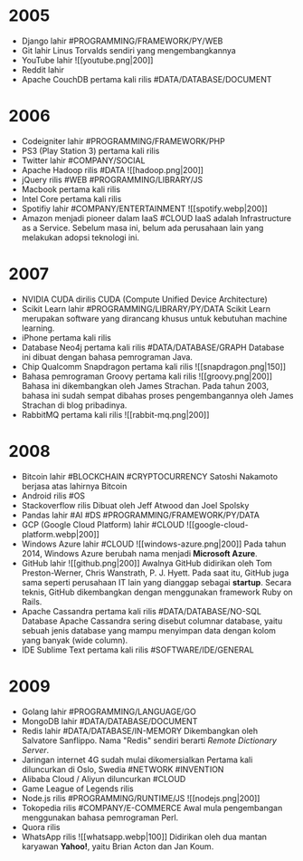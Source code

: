 # 2005
- Django lahir #PROGRAMMING/FRAMEWORK/PY/WEB
- Git lahir
	Linus Torvalds sendiri yang mengembangkannya
- YouTube lahir 
	![[youtube.png|200]]
- Reddit lahir
- Apache CouchDB pertama kali rilis #DATA/DATABASE/DOCUMENT 
	
# 2006
- Codeigniter lahir #PROGRAMMING/FRAMEWORK/PHP
- PS3 (Play Station 3) pertama kali rilis
- Twitter lahir #COMPANY/SOCIAL 
- Apache Hadoop rilis #DATA 
	![[hadoop.png|200]]
- jQuery rilis #WEB #PROGRAMMING/LIBRARY/JS
- Macbook pertama kali rilis
- Intel Core pertama kali rilis
- Spotifiy lahir #COMPANY/ENTERTAINMENT 
	![[spotify.webp|200]]
- Amazon menjadi pioneer dalam IaaS #CLOUD
	IaaS adalah Infrastructure as a Service. Sebelum masa ini, belum ada perusahaan lain yang melakukan adopsi teknologi ini.
# 2007
- NVIDIA CUDA dirilis
  CUDA (Compute Unified Device Architecture)
- Scikit Learn lahir #PROGRAMMING/LIBRARY/PY/DATA
	Scikit Learn merupakan software yang dirancang khusus untuk kebutuhan machine learning.
- iPhone pertama kali rilis
- Database Neo4j pertama kali rilis #DATA/DATABASE/GRAPH
	Database ini dibuat dengan bahasa pemrograman Java.
- Chip Qualcomm Snapdragon pertama kali rilis
	![[snapdragon.png|150]]
- Bahasa pemrograman Groovy pertama kali rilis
	![[groovy.png|200]]
	Bahasa ini dikembangkan oleh James Strachan. Pada tahun 2003, bahasa ini sudah sempat dibahas proses pengembangannya oleh James Strachan di blog pribadinya.
- RabbitMQ pertama kali rilis 
	![[rabbit-mq.png|200]]
# 2008
- Bitcoin lahir #BLOCKCHAIN #CRYPTOCURRENCY 
	Satoshi Nakamoto berjasa atas lahirnya Bitcoin
- Android rilis #OS
- Stackoverflow rilis
	Dibuat oleh Jeff Atwood dan Joel Spolsky
- Pandas lahir  #AI #DS #PROGRAMMING/FRAMEWORK/PY/DATA 
- GCP (Google Cloud Platform) lahir #CLOUD
	![[google-cloud-platform.webp|200]]
- Windows Azure lahir #CLOUD
	![[windows-azure.png|200]]
	Pada tahun 2014, Windows Azure berubah nama menjadi **Microsoft Azure**. 
- GitHub lahir
	![[github.png|200]]
	Awalnya GitHub didirikan oleh Tom Preston-Werner, Chris Wanstrath, P. J. Hyett. Pada saat itu, GitHub juga sama seperti perusahaan IT lain yang dianggap sebagai **startup**. 
	Secara teknis, GitHub dikembangkan dengan menggunakan framework Ruby on Rails.
- Apache Cassandra pertama kali rilis #DATA/DATABASE/NO-SQL
	Database Apache Cassandra sering disebut columnar database, yaitu sebuah jenis database yang mampu menyimpan data dengan kolom yang banyak (wide column).
- IDE Sublime Text pertama kali rilis #SOFTWARE/IDE/GENERAL 
# 2009
- Golang lahir #PROGRAMMING/LANGUAGE/GO
- MongoDB lahir #DATA/DATABASE/DOCUMENT
- Redis lahir #DATA/DATABASE/IN-MEMORY
	Dikembangkan oleh Salvatore Sanflippo. Nama "Redis" sendiri berarti *Remote Dictionary Server*.
- Jaringan internet 4G sudah mulai dikomersialkan
	Pertama kali diluncurkan di Oslo, Swedia #NETWORK #INVENTION
- Alibaba Cloud / Aliyun diluncurkan #CLOUD
- Game League of Legends rilis
- Node.js rilis #PROGRAMMING/RUNTIME/JS
	![[nodejs.png|200]]
- Tokopedia rilis #COMPANY/E-COMMERCE 
	Awal mula pengembangan menggunakan bahasa pemrograman Perl.
- Quora rilis
- WhatsApp rilis
	![[whatsapp.webp|100]]
	Didirikan oleh dua mantan karyawan **Yahoo!**, yaitu Brian Acton dan Jan Koum.